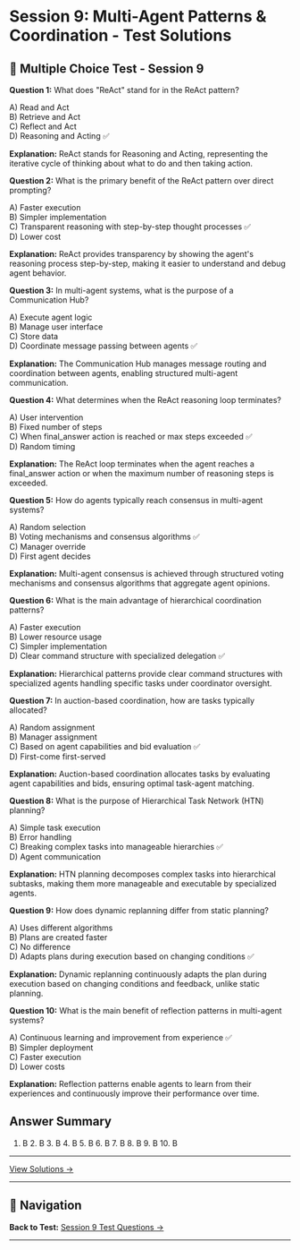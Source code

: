 # Session 9: Multi-Agent Patterns & Coordination - Test Solutions


## 📝 Multiple Choice Test - Session 9

**Question 1:** What does "ReAct" stand for in the ReAct pattern?  

A) Read and Act  
B) Retrieve and Act  
C) Reflect and Act  
D) Reasoning and Acting ✅  

**Explanation:** ReAct stands for Reasoning and Acting, representing the iterative cycle of thinking about what to do and then taking action.

**Question 2:** What is the primary benefit of the ReAct pattern over direct prompting?  

A) Faster execution  
B) Simpler implementation  
C) Transparent reasoning with step-by-step thought processes ✅  
D) Lower cost  

**Explanation:** ReAct provides transparency by showing the agent's reasoning process step-by-step, making it easier to understand and debug agent behavior.

**Question 3:** In multi-agent systems, what is the purpose of a Communication Hub?  

A) Execute agent logic  
B) Manage user interface  
C) Store data  
D) Coordinate message passing between agents ✅  

**Explanation:** The Communication Hub manages message routing and coordination between agents, enabling structured multi-agent communication.

**Question 4:** What determines when the ReAct reasoning loop terminates?  

A) User intervention  
B) Fixed number of steps  
C) When final_answer action is reached or max steps exceeded ✅  
D) Random timing  

**Explanation:** The ReAct loop terminates when the agent reaches a final_answer action or when the maximum number of reasoning steps is exceeded.

**Question 5:** How do agents typically reach consensus in multi-agent systems?  

A) Random selection  
B) Voting mechanisms and consensus algorithms ✅  
C) Manager override  
D) First agent decides  

**Explanation:** Multi-agent consensus is achieved through structured voting mechanisms and consensus algorithms that aggregate agent opinions.

**Question 6:** What is the main advantage of hierarchical coordination patterns?  

A) Faster execution  
B) Lower resource usage  
C) Simpler implementation  
D) Clear command structure with specialized delegation ✅  

**Explanation:** Hierarchical patterns provide clear command structures with specialized agents handling specific tasks under coordinator oversight.

**Question 7:** In auction-based coordination, how are tasks typically allocated?  

A) Random assignment  
B) Manager assignment  
C) Based on agent capabilities and bid evaluation ✅  
D) First-come first-served  

**Explanation:** Auction-based coordination allocates tasks by evaluating agent capabilities and bids, ensuring optimal task-agent matching.

**Question 8:** What is the purpose of Hierarchical Task Network (HTN) planning?  

A) Simple task execution  
B) Error handling  
C) Breaking complex tasks into manageable hierarchies ✅  
D) Agent communication  

**Explanation:** HTN planning decomposes complex tasks into hierarchical subtasks, making them more manageable and executable by specialized agents.

**Question 9:** How does dynamic replanning differ from static planning?  

A) Uses different algorithms  
B) Plans are created faster  
C) No difference  
D) Adapts plans during execution based on changing conditions ✅  

**Explanation:** Dynamic replanning continuously adapts the plan during execution based on changing conditions and feedback, unlike static planning.

**Question 10:** What is the main benefit of reflection patterns in multi-agent systems?  

A) Continuous learning and improvement from experience ✅  
B) Simpler deployment  
C) Faster execution  
D) Lower costs  

**Explanation:** Reflection patterns enable agents to learn from their experiences and continuously improve their performance over time.

## Answer Summary

1. B  2. B  3. B  4. B  5. B  6. B  7. B  8. B  9. B  10. B

---


[View Solutions →](Session9_Test_Solutions.md)

---

## 🧭 Navigation

**Back to Test:** [Session 9 Test Questions →](Session9_Multi_Agent_Patterns.md#multiple-choice-test)

---
